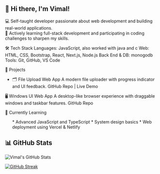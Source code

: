 ## 👋 Hi there, I'm Vimal!

💻 Self-taught developer passionate about web development and building real-world applications. <br>
🚀 Actively learning full-stack development and participating in coding challenges to sharpen my skills.

 🛠️ Tech Stack
Languages: JavaScript, also worked with java and c
Web: HTML, CSS, Bootstrap, React, Next.js, Node.js
Back End & DB: monogodb
Tools: Git, GitHub, VS Code

 📌 Projects
- 🗂️ File Upload Web App 
A modern file uploader with progress indicator and UI feedback.
GitHub Repo | Live Demo

 🖥️ Windows UI Web App
A desktop-like browser experience with draggable windows and taskbar features.
GitHub Repo

 🧠 Currently Learning
<ul>
  * Advanced JavaScript and TypeScript
  * System design basics
  * Web deployment using Vercel & Netlify
</ul>

## 📊 GitHub Stats

![Vimal's GitHub Stats](https://github-stats.vercel.app/api?username=Vimal-79&show_icons=true&theme=github_dark&hide_border=false)

[![GitHub Streak](https://streak-stats.demolab.com?user=Vimal-79&theme=javascript&mode=weekly)](https://git.io/streak-stats)









<!--
**Vimal-79/Vimal-79** is a ✨ _special_ ✨ repository because its `README.md` (this file) appears on your GitHub profile.

Here are some ideas to get you started:

- 🔭 I’m currently working on ...
- 🌱 I’m currently learning ...
- 👯 I’m looking to collaborate on ...
- 🤔 I’m looking for help with ...
- 💬 Ask me about ...
- 📫 How to reach me: ...
- 😄 Pronouns: ...
- ⚡ Fun fact: ...
-->
